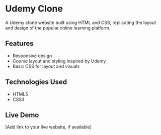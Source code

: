 

# Udemy Clone

A Udemy clone website built using HTML and CSS, replicating the layout and design of the popular online learning platform.

## Features
- Responsive design
- Course layout and styling inspired by Udemy
- Basic CSS for layout and visuals

## Technologies Used
- HTML5
- CSS3

## Live Demo
[Add link to your live website, if available]


